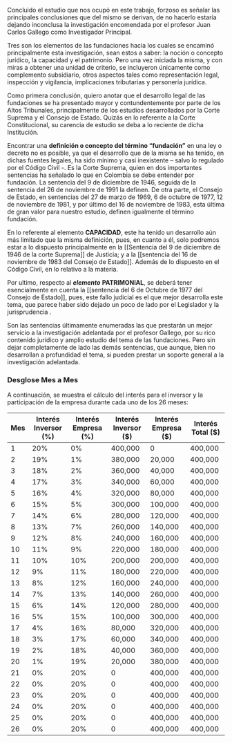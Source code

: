 Concluido el estudio que nos ocupó en este trabajo, forzoso es señalar las
principales conclusiones que del mismo se derivan, de no hacerlo estaría dejando
inconclusa la investigación encomendada por el profesor Juan Carlos Gallego como
Investigador Principal.

Tres son los elementos de las fundaciones hacia los cuales se encaminó
principalmente esta investigación, sean estos a saber: la noción o concepto jurídico,
la capacidad y el patrimonio. Pero una vez iniciada la misma, y con miras a obtener
una unidad de criterio, se incluyeron únicamente como complemento subsidiario,
otros aspectos tales como representación legal, inspección y vigilancia,
implicaciones tributarias y personería jurídica.

Como primera conclusión, quiero anotar que el desarrollo legal de las fundaciones
se ha presentado mayor y contundentemente por parte de los Altos Tribunales,
principalmente de los estudios desarrollados por la Corte Suprema y el Consejo de
Estado. Quizás en lo referente a la Corte Constitucional, su carencia de estudio se
deba a lo reciente de dicha Institución.

Encontrar una __definición o concepto del término “fundación”__ en una ley o decreto
no es posible, ya que el desarrollo que de la misma se ha tenido, en dichas fuentes
legales, ha sido mínimo y casi inexistente – salvo lo regulado por el Código Civil -.
Es la Corte Suprema, quien en dos importantes sentencias ha señalado lo que en
Colombia se debe entender por fundación. La sentencia del 9 de diciembre de 1946,
seguida de la sentencia del 26 de noviembre de 1991 la definen. De otra parte, el
Consejo de Estado, en sentencias del 27 de marzo de 1969, 6 de octubre de 1977, 12
de noviembre de 1981, y por último del 16 de noviembre de 1983, esta última de
gran valor para nuestro estudio, definen igualmente el término fundación.

En lo referente al elemento **CAPACIDAD**, este ha tenido un desarrollo aún más
limitado que la misma definición, pues, en cuanto a él, solo podremos estar a lo
dispuesto principalmente en la [[Sentencia del 9 de diciembre de 1946 de la corte Suprema]] de Justicia; y a la [[sentencia del 16 de noviembre de 1983 del Consejo de Estado]]. Además de lo dispuesto en el Código Civil, en lo relativo a la materia.

Por ultimo, respecto al ___elemento___ **PATRIMONIAL**, se deberá tener esencialmente en
cuenta la [[sentencia del 6 de Octubre de 1977 del Consejo de Estado]], pues, este
fallo judicial es el que mejor desarrolla este tema, que parece haber sido dejado un
poco de lado por el Legislador y la jurisprudencia .

Son las sentencias últimamente enumeradas las que prestarán un mejor servicio a la
investigación adelantada por el profesor Gallego, por su rico contenido jurídico y
amplio estudio del tema de las fundaciones. Pero sin dejar completamente de lado
las demás sentencias, que aunque, bien no desarrollan a profundidad el tema, si
pueden prestar un soporte general a la investigación adelantada.

### Desglose Mes a Mes

A continuación, se muestra el cálculo del interés para el inversor y la participación de la empresa durante cada uno de los 26 meses:

|**Mes**|**Interés Inversor (%)**|**Interés Empresa (%)**|**Interés Inversor ($)**|**Interés Empresa ($)**|**Interés Total ($)**|
|---|---|---|---|---|---|
|1|20%|0%|400,000|0|400,000|
|2|19%|1%|380,000|20,000|400,000|
|3|18%|2%|360,000|40,000|400,000|
|4|17%|3%|340,000|60,000|400,000|
|5|16%|4%|320,000|80,000|400,000|
|6|15%|5%|300,000|100,000|400,000|
|7|14%|6%|280,000|120,000|400,000|
|8|13%|7%|260,000|140,000|400,000|
|9|12%|8%|240,000|160,000|400,000|
|10|11%|9%|220,000|180,000|400,000|
|11|10%|10%|200,000|200,000|400,000|
|12|9%|11%|180,000|220,000|400,000|
|13|8%|12%|160,000|240,000|400,000|
|14|7%|13%|140,000|260,000|400,000|
|15|6%|14%|120,000|280,000|400,000|
|16|5%|15%|100,000|300,000|400,000|
|17|4%|16%|80,000|320,000|400,000|
|18|3%|17%|60,000|340,000|400,000|
|19|2%|18%|40,000|360,000|400,000|
|20|1%|19%|20,000|380,000|400,000|
|21|0%|20%|0|400,000|400,000|
|22|0%|20%|0|400,000|400,000|
|23|0%|20%|0|400,000|400,000|
|24|0%|20%|0|400,000|400,000|
|25|0%|20%|0|400,000|400,000|
|26|0%|20%|0|400,000|400,000|